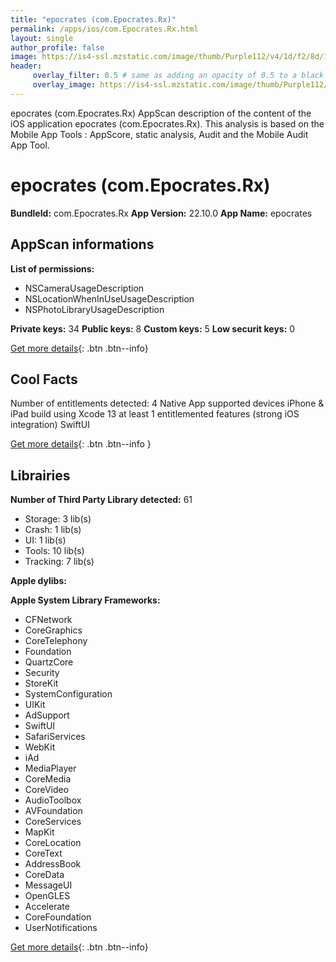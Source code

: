 ```yaml
---
title: "epocrates (com.Epocrates.Rx)"
permalink: /apps/ios/com.Epocrates.Rx.html
layout: single
author_profile: false
image: https://is4-ssl.mzstatic.com/image/thumb/Purple112/v4/1d/f2/8d/1df28daf-ee34-d261-f13d-ba91129bbc0c/AppIcon-1x_U007emarketing-0-7-0-85-220.png/512x512bb.jpg
header: 
     overlay_filter: 0.5 # same as adding an opacity of 0.5 to a black background
     overlay_image: https://is4-ssl.mzstatic.com/image/thumb/Purple112/v4/1d/f2/8d/1df28daf-ee34-d261-f13d-ba91129bbc0c/AppIcon-1x_U007emarketing-0-7-0-85-220.png/512x512bb.jpg
---
```

epocrates (com.Epocrates.Rx) AppScan description of the content of the iOS application epocrates (com.Epocrates.Rx). This analysis is based on the Mobile App Tools : AppScore, static analysis, Audit and the Mobile Audit App Tool.

# epocrates (com.Epocrates.Rx)

**BundleId:** com.Epocrates.Rx
**App Version:** 22.10.0
**App Name:** epocrates


## AppScan informations 

**List of permissions:** 
- NSCameraUsageDescription
- NSLocationWhenInUseUsageDescription
- NSPhotoLibraryUsageDescription
  
  
**Private keys:** 34
**Public keys:** 8
**Custom keys:** 5
**Low securit keys:** 0
  
[Get more details](/pricing.html){: .btn .btn--info}

## Cool Facts

Number of entitlements detected: 4
Native App
supported devices iPhone & iPad
build using Xcode 13
at least 1 entitlemented features (strong iOS integration)
SwiftUI
  
[Get more details](/pricing.html){: .btn .btn--info }

## Librairies 
**Number of Third Party Library detected:** 61
- Storage: 3 lib(s)
- Crash: 1 lib(s)
- UI: 1 lib(s)
- Tools: 10 lib(s)
- Tracking: 7 lib(s)


**Apple dylibs:**


**Apple System Library Frameworks:**
- CFNetwork
- CoreGraphics
- CoreTelephony
- Foundation
- QuartzCore
- Security
- StoreKit
- SystemConfiguration
- UIKit
- AdSupport
- SwiftUI
- SafariServices
- WebKit
- iAd
- MediaPlayer
- CoreMedia
- CoreVideo
- AudioToolbox
- AVFoundation
- CoreServices
- MapKit
- CoreLocation
- CoreText
- AddressBook
- CoreData
- MessageUI
- OpenGLES
- Accelerate
- CoreFoundation
- UserNotifications


  
[Get more details](/pricing.html){: .btn .btn--info}

